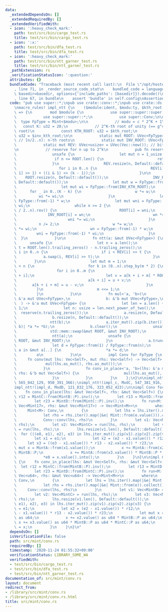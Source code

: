 ```yaml
---
data:
  _extendedDependsOn: []
  _extendedRequiredBy: []
  _extendedVerifiedWith:
  - icon: ':heavy_check_mark:'
    path: test/src/bin/cargo_test.rs
    title: test/src/bin/cargo_test.rs
  - icon: ':x:'
    path: test/src/bin/dfa_test.rs
    title: test/src/bin/dfa_test.rs
  - icon: ':heavy_check_mark:'
    path: test/src/bin/ntt_garner_test.rs
    title: test/src/bin/ntt_garner_test.rs
  _pathExtension: rs
  _verificationStatusIcon: ':question:'
  attributes: {}
  bundledCode: "Traceback (most recent call last):\n  File \"/opt/hostedtoolcache/Python/3.9.0/x64/lib/python3.9/site-packages/onlinejudge_verify/documentation/build.py\"\
    , line 71, in _render_source_code_stat\n    bundled_code = language.bundle(stat.path,\
    \ basedir=basedir, options={'include_paths': [basedir]}).decode()\n  File \"/opt/hostedtoolcache/Python/3.9.0/x64/lib/python3.9/site-packages/onlinejudge_verify/languages/user_defined.py\"\
    , line 67, in bundle\n    assert 'bundle' in self.config\nAssertionError\n"
  code: "pub use super::*;\npub use crate::conv::*;\npub use crate::ds::uvec as _;\n\
    \nmacro_rules! impl_ntt {\n    ($module:ident, $modu:ty, $kth_root:expr, $inv_kth_root:expr)\
    \ => {\n        mod $module {\n            use super::super::super::ds::uvec::*;\n\
    \            use super::super::*;\n            use super::Conv;\n\n          \
    \  type FpType = Mint<$modu>;\n\n            // modu = c * 2^K + 1\n         \
    \   const K: u32 = 20;\n            // 2^K-th root of unity (== g^c where g: primitive\
    \ root)\n            const KTH_ROOT: u32 = $kth_root;\n            const INV_KTH_ROOT:\
    \ u32 = $inv_kth_root;\n\n            static mut ROOT: UVec<FpType> = UVec(Vec::new());\
    \ // [n/2..n): n-th roots\n            static mut INV_ROOT: UVec<FpType> = UVec(Vec::new());\n\
    \            static mut REV: UVec<usize> = UVec(Vec::new()); // bit reversed\n\
    \n            // reserve for n up to 2^k\n            pub fn reserve(k: u32) {\n\
    \                unsafe {\n                    let mut n = 1_usize << k;\n   \
    \                 if n <= ROOT.len() {\n                        return;\n    \
    \                }\n                    REV.resize(n, Default::default());\n \
    \                   for i in 0..n {\n                        REV[i] = (REV[i >>\
    \ 1] >> 1) + ((i & 1) << (k - 1));\n                    }\n\n                \
    \    ROOT.resize(n, Default::default());\n                    INV_ROOT.resize(n,\
    \ Default::default());\n                    let mut w = FpType::from(KTH_ROOT);\n\
    \                    let mut wi = FpType::from(INV_KTH_ROOT);\n              \
    \      for _ in 0..(K - k) {\n                        w *= w;\n              \
    \          wi *= wi;\n                    }\n                    let mut wn =\
    \ FpType::from(-1) * w;\n                    let mut wni = FpType::from(-1) *\
    \ wi;\n                    while n >= 2 {\n                        for i in (n\
    \ / 2..n).rev() {\n                            ROOT[i] = wni;\n              \
    \              INV_ROOT[i] = wn;\n                            wn *= w;\n     \
    \                       wni *= wi;\n                        }\n              \
    \          n /= 2;\n                        w *= w;\n                        wi\
    \ *= wi;\n                        wn = FpType::from(-1) * w;\n               \
    \         wni = FpType::from(-1) * wi;\n                    }\n              \
    \  }\n            }\n\n            fn ntt(a: &mut UVec<FpType>) {\n          \
    \      unsafe {\n                    let n = a.len();\n                    let\
    \ t = ROOT.len().trailing_zeros() - n.trailing_zeros();\n                    for\
    \ i in 0..n {\n                        if i < REV[i] >> t {\n                \
    \            a.swap(i, REV[i] >> t);\n                        }\n            \
    \        }\n\n                    let mut m = 1;\n                    while m\
    \ < n {\n                        for k in (0..n).step_by(m * 2) {\n          \
    \                  for i in 0..m {\n                                let u = a[k\
    \ + i];\n                                let v = a[k + i + m] * ROOT[m + i];\n\
    \                                a[k + i] = u + v;\n                         \
    \       a[k + i + m] = u - v;\n                            }\n               \
    \         }\n                        m <<= 1;\n                    }\n       \
    \         }\n            }\n\n            fn mul<'a, 'b>(\n                a:\
    \ &'a mut UVec<FpType>,\n                b: &'b mut UVec<FpType>,\n          \
    \  ) -> &'a mut UVec<FpType> {\n                let len = a.len() + b.len() -\
    \ 1;\n                let n: usize = len.next_power_of_two();\n              \
    \  reserve(n.trailing_zeros());\n                a.resize(n, Default::default());\n\
    \                b.resize(n, Default::default());\n                ntt(a);\n \
    \               ntt(b);\n                a.iter_mut().zip(b.iter()).for_each(|(a,\
    \ b)| *a *= *b);\n                b.clear();\n                unsafe {\n     \
    \               std::mem::swap(&mut ROOT, &mut INV_ROOT);\n                }\n\
    \                ntt(a);\n                unsafe {\n                    std::mem::swap(&mut\
    \ ROOT, &mut INV_ROOT);\n                }\n                a.truncate(len);\n\
    \                let d = FpType::from(1) / FpType::from(n);\n                for\
    \ a in &mut a[..] {\n                    *a *= d;\n                }\n       \
    \         a\n            }\n\n            impl Conv for FpType {\n           \
    \     fn conv(mut lhs: Vec<Self>, mut rhs: Vec<Self>) -> Vec<Self> {\n       \
    \             mul(lhs.as_mut(), rhs.as_mut());\n                    lhs\n    \
    \            }\n                fn conv_in_place<'a, 'b>(lhs: &'a mut Vec<Self>,\
    \ rhs: &'b mut Vec<Self>) {\n                    mul(lhs.as_mut(), rhs.as_mut());\n\
    \                }\n            }\n        }\n    };\n}\n\nimpl_ntt!(impl_b, ModB,\
    \ 565_042_129, 950_391_366);\nimpl_ntt!(impl_c, ModC, 547_381_916, 603_595_182);\n\
    impl_ntt!(impl_d, ModD, 121_832_176, 323_052_423);\n\nimpl Conv for Mint17 {\n\
    \    fn conv_in_place(lhs: &mut Vec<Self>, rhs: &mut Vec<Self>) {\n        let\
    \ r12 = MintC::from(MintB::P).inv();\n        let r13 = MintD::from(MintB::P).inv();\n\
    \        let r23 = MintD::from(MintC::P).inv();\n        fn run<M: Mod>(lhs: &mut\
    \ Vec<Mint17>, rhs: &mut Vec<Mint17>) -> Vec<Mint<M>>\n        where\n       \
    \     Mint<M>: Conv,\n        {\n            let lhs = lhs.iter().map(|&e| Mint::from(e.value())).collect();\n\
    \            let rhs = rhs.iter().map(|&e| Mint::from(e.value())).collect();\n\
    \            Conv::conv(lhs, rhs)\n        }\n        let v1: Vec<MintB> = run(lhs,\
    \ rhs);\n        let v2: Vec<MintC> = run(lhs, rhs);\n        let v3: Vec<MintD>\
    \ = run(lhs, rhs);\n        lhs.resize(v1.len(), Default::default());\n      \
    \  for (((e0, e1), e2), e3) in lhs.iter_mut().zip(v1).zip(v2).zip(v3) {\n    \
    \        let x1 = e1;\n            let x2 = (e2 - x1.value()) * r12;\n       \
    \     let x3 = ((e3 - x1.value()) * r13 - x2.value()) * r23;\n            let\
    \ mut x = MintA::from(x1.value());\n            x += MintA::from(x2.value()) *\
    \ MintB::P;\n            x += MintA::from(x3.value()) * MintB::P * MintC::P;\n\
    \            *e0 = x.value().into();\n        }\n    }\n}\n\nimpl Conv for u64\
    \ {\n    fn conv_in_place(lhs: &mut Vec<Self>, rhs: &mut Vec<Self>) {\n      \
    \  let r12 = MintC::from(MintB::P).inv();\n        let r13 = MintD::from(MintB::P).inv();\n\
    \        let r23 = MintD::from(MintC::P).inv();\n        fn run<M: Mod>(lhs: &mut\
    \ Vec<u64>, rhs: &mut Vec<u64>) -> Vec<Mint<M>>\n        where\n            Mint<M>:\
    \ Conv,\n        {\n            let lhs = lhs.iter().map(|&e| Mint::from(e)).collect();\n\
    \            let rhs = rhs.iter().map(|&e| Mint::from(e)).collect();\n       \
    \     Conv::conv(lhs, rhs)\n        }\n        let v1: Vec<MintB> = run(lhs, rhs);\n\
    \        let v2: Vec<MintC> = run(lhs, rhs);\n        let v3: Vec<MintD> = run(lhs,\
    \ rhs);\n        lhs.resize(v1.len(), Default::default());\n        for (((e0,\
    \ e1), e2), e3) in lhs.iter_mut().zip(v1).zip(v2).zip(v3) {\n            let x1\
    \ = e1;\n            let x2 = (e2 - x1.value()) * r12;\n            let x3 = ((e3\
    \ - x1.value()) * r13 - x2.value()) * r23;\n            let mut x = x1.value()\
    \ as u64;\n            x += x2.value() as u64 * MintB::P as u64;\n           \
    \ x += x3.value() as u64 * MintB::P as u64 * MintC::P as u64;\n            *e0\
    \ = x;\n        }\n    }\n}\n"
  dependsOn: []
  isVerificationFile: false
  path: src/mint/conv.rs
  requiredBy: []
  timestamp: '2020-11-24 01:55:32+09:00'
  verificationStatus: LIBRARY_SOME_WA
  verifiedWith:
  - test/src/bin/cargo_test.rs
  - test/src/bin/dfa_test.rs
  - test/src/bin/ntt_garner_test.rs
documentation_of: src/mint/conv.rs
layout: document
redirect_from:
- /library/src/mint/conv.rs
- /library/src/mint/conv.rs.html
title: src/mint/conv.rs
---
```

